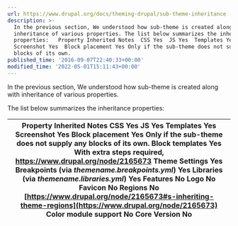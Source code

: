 ```yaml
---
url: https://www.drupal.org/docs/theming-drupal/sub-theme-inheritance
description: >-
  In the previous section, We understood how sub-theme is created along with
  inheritance of various properties. The list below summarizes the inheritance
  properties:   Property Inherited Notes  CSS Yes  JS Yes  Templates Yes 
  Screenshot Yes  Block placement Yes Only if the sub-theme does not supply any
  blocks of its own.
published_time: '2016-09-07T22:40:33+00:00'
modified_time: '2022-05-01T15:11:43+00:00'
---
```

In the previous section, We understood how sub-theme is created along with inheritance of various properties.

The list below summarizes the inheritance properties:

| Property Inherited Notes CSS Yes JS Yes Templates Yes Screenshot Yes Block placement Yes Only if the sub-theme does not supply any blocks of its own. Block templates Yes With extra steps required, <https://www.drupal.org/node/2165673> Theme Settings Yes Breakpoints (via _themename.breakpoints.yml_) Yes Libraries (via _themename.libraries.yml_) Yes Features No Logo No Favicon No Regions No [https://www.drupal.org/node/2165673#s-inheriting-theme-regions](https://www.drupal.org/node/2165673) Color module support No Core Version No |
| ----------------------------------------------------------------------------------------------------------------------------------------------------------------------------------------------------------------------------------------------------------------------------------------------------------------------------------------------------------------------------------------------------------------------------------------------------------------------------------------------------------------------------------------------------- |